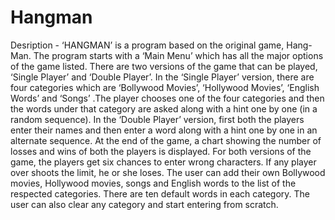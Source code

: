 # Hangman

Desription - ‘HANGMAN’ is a program based on the original game, Hang-Man. The program starts with a ‘Main Menu’ which has all the major options of the game listed. There are two versions of the game that can be played, ‘Single Player’ and ‘Double Player’. In the ‘Single Player’  version, there are four categories which are ‘Bollywood Movies’, ‘Hollywood Movies’, ‘English Words’ and ‘Songs’ .The player chooses one of the four categories and then the words under that category are asked along with a hint one by one (in a random sequence). In the ‘Double Player’ version, first both the players enter their names and then enter a word along with a hint one by one in an alternate sequence. At the end of the game, a chart showing the number of losses and wins of both the players is displayed. For both versions of the game, the players get six chances to enter wrong characters. If any player over shoots the limit, he or she loses. The user can add their own Bollywood movies, Hollywood movies, songs and English words to the list of the respected categories. There are ten default words in each category.  The user can also clear any category and start  entering from scratch. 

